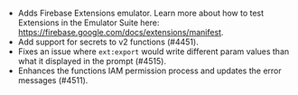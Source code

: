 - Adds Firebase Extensions emulator. Learn more about how to test Extensions in the Emulator Suite here: https://firebase.google.com/docs/extensions/manifest.
- Add support for secrets to v2 functions (#4451).
- Fixes an issue where `ext:export` would write different param values than what it displayed in the prompt (#4515).
- Enhances the functions IAM permission process and updates the error messages (#4511).